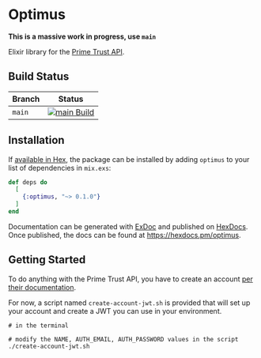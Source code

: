 # Optimus

**This is a massive work in progress, use `main`**

Elixir library for the [Prime Trust API](https://documentation.primetrust.com).

## Build Status

| Branch | Status |
|-------------|--------|
| `main` | [![`main` Build](https://github.com/parallax-labs-team/optimus/actions/workflows/contint.yml/badge.svg?branch=main)](https://github.com/parallax-labs-team/optimus/actions/workflows/contint.yml) |

## Installation

If [available in Hex](https://hex.pm/docs/publish), the package can be installed
by adding `optimus` to your list of dependencies in `mix.exs`:

```elixir
def deps do
  [
    {:optimus, "~> 0.1.0"}
  ]
end
```

Documentation can be generated with [ExDoc](https://github.com/elixir-lang/ex_doc)
and published on [HexDocs](https://hexdocs.pm). Once published, the docs can
be found at <https://hexdocs.pm/optimus>.

## Getting Started

To do anything with the Prime Trust API, you have to create an account [per their documentation](https://documentation.primetrust.com/#section/Creating-a-User).

For now, a script named `create-account-jwt.sh` is provided that will set up your account and create a JWT you can use in your environment.

```
# in the terminal

# modify the NAME, AUTH_EMAIL, AUTH_PASSWORD values in the script
./create-account-jwt.sh
```
